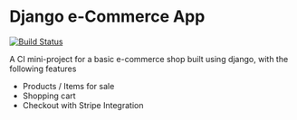 # Django e-Commerce App

[![Build Status](https://travis-ci.org/steview-d/django-ecommerce.svg?branch=master)](https://travis-ci.org/steview-d/django-ecommerce)

A CI mini-project for a basic e-commerce shop built using django, with the following features
- Products / Items for sale
- Shopping cart
- Checkout with Stripe Integration